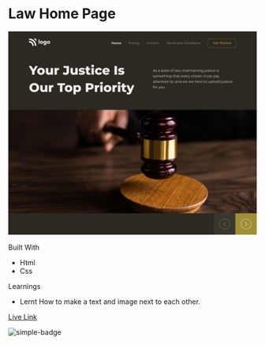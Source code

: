 # Law Home Page

![Image](./3.png)

Built With
- Html
- Css

Learnings
- Lernt How to make a text and image next to each other.

[Live Link](https://sushan-law-landing.netlify.app/)

![simple-badge](https://img.shields.io/badge/HTML-CSS-green)
